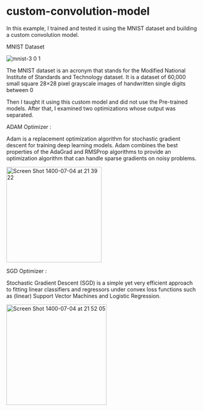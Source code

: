 # custom-convolution-model
In this example, I trained and tested it using the MNIST dataset and building a custom convolution model.

MNIST Dataset

![mnist-3 0 1](https://user-images.githubusercontent.com/43178887/134819812-f6fd5a37-1d84-4a4d-84a8-60a25d72e1e5.png)


The MNIST dataset is an acronym that stands for the Modified National Institute of Standards and Technology dataset. It is a dataset of 60,000 small square 28×28 pixel grayscale images of handwritten single digits between 0 

Then I taught it using this custom model and did not use the Pre-trained models. After that, I examined two optimizations whose output was separated.


ADAM Optimizer :

Adam is a replacement optimization algorithm for stochastic gradient descent for training deep learning models. Adam combines the best properties of the AdaGrad and RMSProp algorithms to provide an optimization algorithm that can handle sparse gradients on noisy problems.


<img width="249" alt="Screen Shot 1400-07-04 at 21 39 22" src="https://user-images.githubusercontent.com/43178887/134819910-4c27dcc6-2560-4bb4-92ed-d230c81509ef.png">


SGD Optimizer :

Stochastic Gradient Descent (SGD) is a simple yet very efficient approach to fitting linear classifiers and regressors under convex loss functions such as (linear) Support Vector Machines and Logistic Regression. 


<img width="262" alt="Screen Shot 1400-07-04 at 21 52 05" src="https://user-images.githubusercontent.com/43178887/134819944-e0484bd9-347b-441b-a884-4159b18b2cd9.png">
